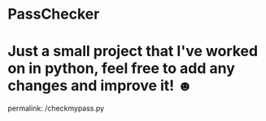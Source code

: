 # PassChecker
# Just a small project that I've worked on in python, feel free to add any changes and improve it! ☻
permalink: /checkmypass.py

